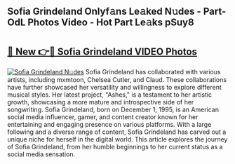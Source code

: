 ## Sofia Grindeland Onlyf𝚊ns Le𝚊ked N𝚞des - Part-OdL Photos Video - Hot Part Le𝚊ks pSuy8

# <h2><a href="http://ac50748.deff.icu/?id=Sofia+Grindeland">🔗 New 👉🔴 Sofia Grindeland VIDEO Photos</a></h2>

[![Sofia Grindeland N𝚞des](https://i.imgur.com/rIISA9y.gif)](http://ac50748.deff.icu/?id=Sofia+Grindeland)
Sofia Grindeland has collaborated with various artists, including mxmtoon, Chelsea Cutler, and Claud. These collaborations have further showcased her versatility and willingness to explore different musical styles. Her latest project, "Ashes," is a testament to her artistic growth, showcasing a more mature and introspective side of her songwriting. Sofia Grindeland, born on December 1, 1995, is an American social media influencer, gamer, and content creator known for her entertaining and engaging presence on various platforms. With a large following and a diverse range of content, Sofia Grindeland has carved out a unique niche for herself in the digital world. This article explores the journey of Sofia Grindeland, from her humble beginnings to her current status as a social media sensation.
